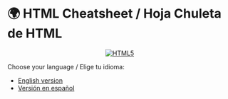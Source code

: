 # 🌍 HTML Cheatsheet / Hoja Chuleta de HTML

<p align="center">
  <a href="https://html.spec.whatwg.org/">
    <img src="https://img.shields.io/badge/HTML5-E34F26?logo=html5&logoColor=white" alt="HTML5" />
  </a>
</p>

Choose your language / Elige tu idioma:
- [English version](README.en.md)
- [Versión en español](README.es.md)